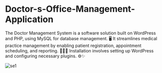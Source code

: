 # Doctor-s-Office-Management-Application
The Doctor Management System is a software solution built on WordPress and PHP, using MySQL for database management. 🖥️ It streamlines medical practice management by enabling patient registration, appointment scheduling, and reporting. 📅👩‍⚕️ Installation involves setting up WordPress and configuring necessary plugins. ⚙️✨

![se1](https://github.com/user-attachments/assets/b0fc1423-b042-4921-a1f2-1d9da2768254)
